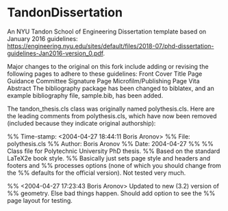 # TandonDissertation
An NYU Tandon School of Engineering Dissertation template based on January 2016 guidelines: https://engineering.nyu.edu/sites/default/files/2018-07/phd-dissertation-guidelines-Jan2016-version_0.pdf.

Major changes to the original on this fork include adding or revising the following pages to adhere to these guidelines:
Front Cover
Title Page
Guidance Committee Signature Page
Microfilm/Publishing Page
Vita
Abstract
The bibliography package has been changed to biblatex, and an example bibliography file, sample.bib, has been added.

The tandon_thesis.cls class was originally named polythesis.cls. Here are the leading comments from polythesis.cls, which have now been removed (included because they indicate original authorship):

%% Time-stamp: <2004-04-27 18:44:11 Boris Aronov>
%% File: polythesis.cls
%% Author: Boris Aronov
%% Date: 2004-04-27
%% 
%% Class file for Polytechnic University PhD thesis. 
%% Based on the standard LaTeX2e book style.
%% Basically just sets page style and headers and footers and
%% processes options (none of which you should change from the
%% defaults for the official version).  Not tested very much.

%% <2004-04-27 17:23:43 Boris Aronov>  Updated to new (3.2) version of
%% geometry.  Else bad things happen.  Should add option to see the
%% page layout for testing.
